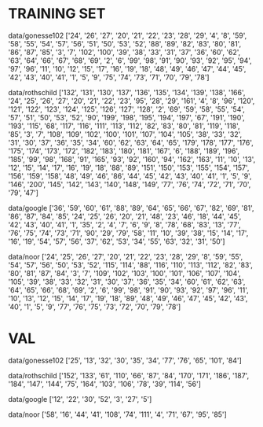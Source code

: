 # TRAINING SET

data/gonesse102
['24', '26', '27', '20', '21', '22', '23', '28', '29', '4', '8', '59', '58', '55', '54', '57', '56', '51', '50', '53', '52', '88', '89', '82', '83', '80', '81', '86', '87', '85', '3', '7', '102', '100', '39', '38', '33', '31', '37', '36', '60', '62', '63', '64', '66', '67', '68', '69', '2', '6', '99', '98', '91', '90', '93', '92', '95', '94', '97', '96', '11', '10', '12', '15', '17', '16', '19', '18', '48', '49', '46', '47', '44', '45', '42', '43', '40', '41', '1', '5', '9', '75', '74', '73', '71', '70', '79', '78']

data/rothschild
['132', '131', '130', '137', '136', '135', '134', '139', '138', '166', '24', '25', '26', '27', '20', '21', '22', '23', '95', '28', '29', '161', '4', '8', '96', '120', '121', '122', '123', '124', '125', '126', '127', '128', '2', '69', '59', '58', '55', '54', '57', '51', '50', '53', '52', '90', '199', '198', '195', '194', '197', '67', '191', '190', '193', '115', '68', '117', '116', '111', '113', '112', '82', '83', '80', '81', '119', '118', '85', '3', '7', '108', '109', '102', '100', '101', '107', '104', '105', '38', '33', '32', '31', '30', '37', '36', '35', '34', '60', '62', '63', '64', '65', '179', '178', '177', '176', '175', '174', '173', '172', '182', '183', '180', '181', '167', '6', '188', '189', '196', '185', '99', '98', '168', '91', '165', '93', '92', '160', '94', '162', '163', '11', '10', '13', '12', '15', '14', '17', '16', '19', '18', '88', '89', '151', '150', '153', '155', '154', '157', '156', '159', '158', '48', '49', '46', '86', '44', '45', '42', '43', '40', '41', '1', '5', '9', '146', '200', '145', '142', '143', '140', '148', '149', '77', '76', '74', '72', '71', '70', '79', '47']

data/google
['36', '59', '60', '61', '88', '89', '64', '65', '66', '67', '82', '69', '81', '86', '87', '84', '85', '24', '25', '26', '20', '21', '48', '23', '46', '18', '44', '45', '42', '43', '40', '41', '1', '35', '2', '4', '7', '6', '9', '8', '78', '68', '83', '13', '77', '76', '75', '74', '73', '71', '90', '29', '79', '58', '11', '10', '39', '38', '15', '14', '17', '16', '19', '54', '57', '56', '37', '62', '53', '34', '55', '63', '32', '31', '50']

data/noor
['24', '25', '26', '27', '20', '21', '22', '23', '28', '29', '8', '59', '55', '54', '57', '56', '50', '53', '52', '115', '114', '88', '116', '110', '113', '112', '82', '83', '80', '81', '87', '84', '3', '7', '109', '102', '103', '100', '101', '106', '107', '104', '105', '39', '38', '33', '32', '31', '30', '37', '36', '35', '34', '60', '61', '62', '63', '64', '65', '66', '68', '69', '2', '6', '99', '98', '91', '90', '93', '92', '97', '96', '11', '10', '13', '12', '15', '14', '17', '19', '18', '89', '48', '49', '46', '47', '45', '42', '43', '40', '1', '5', '9', '77', '76', '75', '73', '72', '70', '79', '78']

# VAL
data/gonesse102
['25', '13', '32', '30', '35', '34', '77', '76', '65', '101', '84']

data/rothschild
['152', '133', '61', '110', '66', '87', '84', '170', '171', '186', '187', '184', '147', '144', '75', '164', '103', '106', '78', '39', '114', '56']

data/google
['12', '22', '30', '52', '3', '27', '5']

data/noor
['58', '16', '44', '41', '108', '74', '111', '4', '71', '67', '95', '85']
